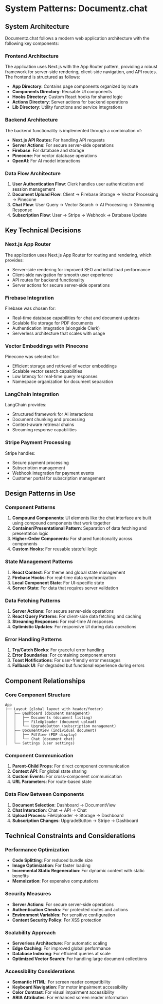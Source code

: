 # System Patterns: Documentz.chat

## System Architecture

Documentz.chat follows a modern web application architecture with the following key components:

### Frontend Architecture

The application uses Next.js with the App Router pattern, providing a robust framework for server-side rendering, client-side navigation, and API routes. The frontend is structured as follows:

- **App Directory**: Contains page components organized by route
- **Components Directory**: Reusable UI components
- **Hooks Directory**: Custom React hooks for shared logic
- **Actions Directory**: Server actions for backend operations
- **Lib Directory**: Utility functions and service integrations

### Backend Architecture

The backend functionality is implemented through a combination of:

- **Next.js API Routes**: For handling API requests
- **Server Actions**: For secure server-side operations
- **Firebase**: For database and storage
- **Pinecone**: For vector database operations
- **OpenAI**: For AI model interactions

### Data Flow Architecture

1. **User Authentication Flow**: Clerk handles user authentication and session management
2. **Document Upload Flow**: Client → Firebase Storage → Vector Processing → Pinecone
3. **Chat Flow**: User Query → Vector Search → AI Processing → Streaming Response
4. **Subscription Flow**: User → Stripe → Webhook → Database Update

## Key Technical Decisions

### Next.js App Router

The application uses Next.js App Router for routing and rendering, which provides:

- Server-side rendering for improved SEO and initial load performance
- Client-side navigation for smooth user experience
- API routes for backend functionality
- Server actions for secure server-side operations

### Firebase Integration

Firebase was chosen for:

- Real-time database capabilities for chat and document updates
- Scalable file storage for PDF documents
- Authentication integration (alongside Clerk)
- Serverless architecture that scales with usage

### Vector Embeddings with Pinecone

Pinecone was selected for:

- Efficient storage and retrieval of vector embeddings
- Scalable vector search capabilities
- Low latency for real-time query responses
- Namespace organization for document separation

### LangChain Integration

LangChain provides:

- Structured framework for AI interactions
- Document chunking and processing
- Context-aware retrieval chains
- Streaming response capabilities

### Stripe Payment Processing

Stripe handles:

- Secure payment processing
- Subscription management
- Webhook integration for payment events
- Customer portal for subscription management

## Design Patterns in Use

### Component Patterns

1. **Compound Components**: UI elements like the chat interface are built using compound components that work together
2. **Container/Presentational Pattern**: Separation of data fetching and presentation logic
3. **Higher-Order Components**: For shared functionality across components
4. **Custom Hooks**: For reusable stateful logic

### State Management Patterns

1. **React Context**: For theme and global state management
2. **Firebase Hooks**: For real-time data synchronization
3. **Local Component State**: For UI-specific state
4. **Server State**: For data that requires server validation

### Data Fetching Patterns

1. **Server Actions**: For secure server-side operations
2. **React Query Patterns**: For client-side data fetching and caching
3. **Streaming Responses**: For real-time AI responses
4. **Optimistic Updates**: For responsive UI during data operations

### Error Handling Patterns

1. **Try/Catch Blocks**: For graceful error handling
2. **Error Boundaries**: For containing component errors
3. **Toast Notifications**: For user-friendly error messages
4. **Fallback UI**: For degraded but functional experience during errors

## Component Relationships

### Core Component Structure

```
App
├── Layout (global layout with header/footer)
│   ├── Dashboard (document management)
│   │   ├── Documents (document listing)
│   │   ├── FileUploader (document upload)
│   │   └── UpgradeButton (subscription management)
│   ├── DocumentView (individual document)
│   │   ├── PdfView (PDF display)
│   │   └── Chat (document chat)
│   └── Settings (user settings)
```

### Component Communication

1. **Parent-Child Props**: For direct component communication
2. **Context API**: For global state sharing
3. **Custom Events**: For cross-component communication
4. **URL Parameters**: For route-based state

### Data Flow Between Components

1. **Document Selection**: Dashboard → DocumentView
2. **Chat Interaction**: Chat → API → Chat
3. **Upload Process**: FileUploader → Storage → Dashboard
4. **Subscription Changes**: UpgradeButton → Stripe → Dashboard

## Technical Constraints and Considerations

### Performance Optimization

- **Code Splitting**: For reduced bundle size
- **Image Optimization**: For faster loading
- **Incremental Static Regeneration**: For dynamic content with static benefits
- **Memoization**: For expensive computations

### Security Measures

- **Server Actions**: For secure server-side operations
- **Authentication Checks**: For protected routes and actions
- **Environment Variables**: For sensitive configuration
- **Content Security Policy**: For XSS protection

### Scalability Approach

- **Serverless Architecture**: For automatic scaling
- **Edge Caching**: For improved global performance
- **Database Indexing**: For efficient queries at scale
- **Optimized Vector Search**: For handling large document collections

### Accessibility Considerations

- **Semantic HTML**: For screen reader compatibility
- **Keyboard Navigation**: For motor impairment accessibility
- **Color Contrast**: For visual impairment accessibility
- **ARIA Attributes**: For enhanced screen reader information
